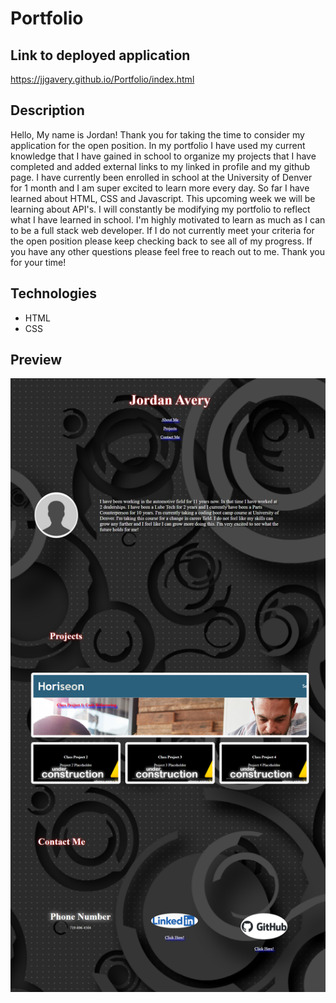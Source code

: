 # **Portfolio**

## **Link to deployed application**
https://jjgavery.github.io/Portfolio/index.html

## **Description**
Hello, My name is Jordan! Thank you for taking the time to consider my application for the open position. In my portfolio I have used my current knowledge that I have gained in school to organize my projects that I have completed and added external links to my linked in profile and my github page. I have currently been enrolled in school at the University of Denver for 1 month and I am super excited to learn more every day. So far I have learned about HTML, CSS and Javascript. This upcoming week we will be learning about API's. I will constantly be modifying my portfolio to reflect what I have learned in school. I'm highly motivated to learn as much as I can to be a full stack web developer. If I do not currently meet your criteria for the open position please keep checking back to see all of my progress. If you have any other questions please feel free to reach out to me. Thank you for your time!

## **Technologies**
- HTML
- CSS

## **Preview**
![Jordan Avery Portfolio Screenshot](./assets/images/portfolio-screenshot-1.10.23.png)

